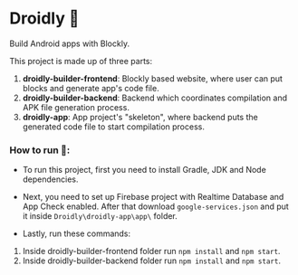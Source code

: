 # Droidly 📱
 Build Android apps with Blockly.
 
 This project is made up of three parts:
 1. **droidly-builder-frontend**: Blockly based website, where user can put blocks and generate app's code file.
 2. **droidly-builder-backend**: Backend which coordinates compilation and APK file generation process.
 3. **droidly-app**: App project's "skeleton", where backend puts the generated code file to start compilation process.

### How to run 🚀:
- To run this project, first you need to install Gradle, JDK and Node dependencies.
- Next, you need to set up Firebase project with Realtime Database and App Check enabled. After that download `google-services.json` and put it inside `Droidly\droidly-app\app\` folder.

- Lastly, run these commands:
1. Inside droidly-builder-frontend folder run `npm install` and `npm start`.
2. Inside droidly-builder-backend folder run `npm install` and `npm start`.
